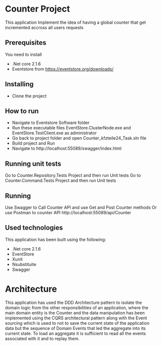 # Counter Project
This application Implement the idea of having a global counter that get incremented accross all users requests

## Prerequisites
You need to install

- .Net core 2.1.6
- Eventstore from https://eventstore.org/downloads/


## Installing
- Clone the project

## How to run

- Navigate to Eventstore Software folder
- Run these executable files EventStore.ClusterNode.exe and EventStore.TestClient.exe as administrator
- Go back to project folder and open Counter_kfzteile24_Task.sln file
- Build project and Run
- Navigate to http://localhost:55089/swagger/index.html

## Running unit tests

Go to Counter.Repository.Tests Project and then run Unit tests
Go to Counter.Command.Tests Project and then run Unit tests


## Running 
Use Swagger to Call Counter API and use Get and Post Counter methods
Or use Postman to counter API  http://localhost:55089/api/Counter
## Used technologies

This application has been built using the following:

- .Net core 2.1.6
- EventStore
- Xunit
- Nsubstituite
- Swagger

# Architecture

This application has used the DDD Architecture pattern to isolate the domain logic from the other responsibilities of an application, where the main domain entity is the Counter and the data manipulation has been implemented using the CQRS architectural pattern along with the Event sourcing which is used to not to save the current state of the application data but the sequence of Domain Events that led the aggregate into its current state. To load an aggregate it is sufficient to read all the events associated with it and to replay them.
